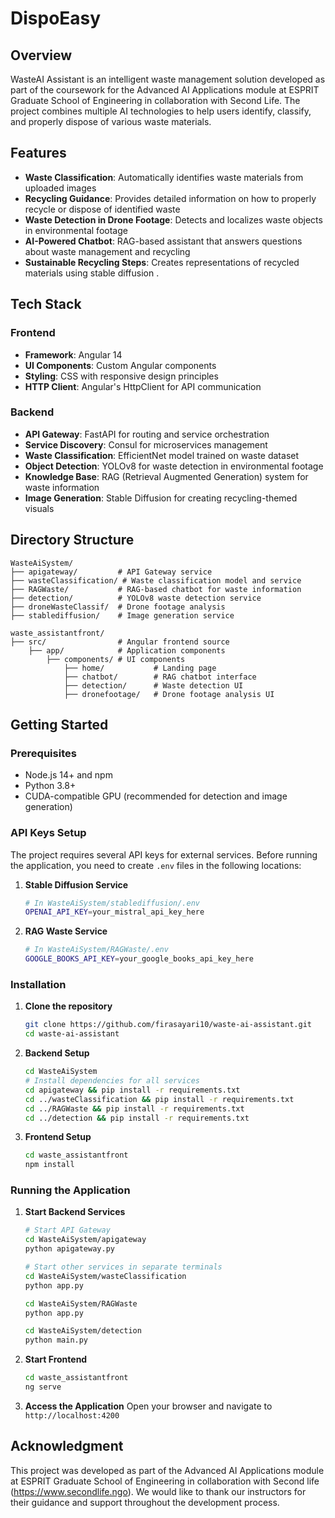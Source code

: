 # DispoEasy

## Overview
WasteAI Assistant is an intelligent waste management solution developed as part of the coursework for the Advanced AI Applications module at ESPRIT Graduate School of Engineering in collaboration with Second Life. The project combines multiple AI technologies to help users identify, classify, and properly dispose of various waste materials.

## Features
- **Waste Classification**: Automatically identifies waste materials from uploaded images
- **Recycling Guidance**: Provides detailed information on how to properly recycle or dispose of identified waste
- **Waste Detection in Drone Footage**: Detects and localizes waste objects in environmental footage
- **AI-Powered Chatbot**: RAG-based assistant that answers questions about waste management and recycling
- **Sustainable Recycling Steps**: Creates  representations of recycled materials using stable diffusion .

## Tech Stack

### Frontend
- **Framework**: Angular 14
- **UI Components**: Custom Angular components
- **Styling**: CSS with responsive design principles
- **HTTP Client**: Angular's HttpClient for API communication

### Backend
- **API Gateway**: FastAPI for routing and service orchestration
- **Service Discovery**: Consul for microservices management
- **Waste Classification**: EfficientNet model trained on waste dataset
- **Object Detection**: YOLOv8 for waste detection in environmental footage
- **Knowledge Base**: RAG (Retrieval Augmented Generation) system for waste information
- **Image Generation**: Stable Diffusion for creating recycling-themed visuals

## Directory Structure
```
WasteAiSystem/
├── apigateway/         # API Gateway service
├── wasteClassification/ # Waste classification model and service
├── RAGWaste/           # RAG-based chatbot for waste information
├── detection/          # YOLOv8 waste detection service
├── droneWasteClassif/  # Drone footage analysis
├── stablediffusion/    # Image generation service

waste_assistantfront/
├── src/                # Angular frontend source
    ├── app/            # Application components
        ├── components/ # UI components
            ├── home/           # Landing page
            ├── chatbot/        # RAG chatbot interface
            ├── detection/      # Waste detection UI
            ├── dronefootage/   # Drone footage analysis UI
```

## Getting Started

### Prerequisites
- Node.js 14+ and npm
- Python 3.8+
- CUDA-compatible GPU (recommended for detection and image generation)

### API Keys Setup
The project requires several API keys for external services. Before running the application, you need to create `.env` files in the following locations:

1. **Stable Diffusion Service**
   ```bash
   # In WasteAiSystem/stablediffusion/.env
   OPENAI_API_KEY=your_mistral_api_key_here
   ```

2. **RAG Waste Service**
   ```bash
   # In WasteAiSystem/RAGWaste/.env
   GOOGLE_BOOKS_API_KEY=your_google_books_api_key_here
   ```

### Installation

1. **Clone the repository**
   ```bash
   git clone https://github.com/firasayari10/waste-ai-assistant.git
   cd waste-ai-assistant
   ```

2. **Backend Setup**
   ```bash
   cd WasteAiSystem
   # Install dependencies for all services
   cd apigateway && pip install -r requirements.txt
   cd ../wasteClassification && pip install -r requirements.txt
   cd ../RAGWaste && pip install -r requirements.txt
   cd ../detection && pip install -r requirements.txt
   ```

3. **Frontend Setup**
   ```bash
   cd waste_assistantfront
   npm install
   ```

### Running the Application

1. **Start Backend Services**
   ```bash
   # Start API Gateway
   cd WasteAiSystem/apigateway
   python apigateway.py
   
   # Start other services in separate terminals
   cd WasteAiSystem/wasteClassification
   python app.py
   
   cd WasteAiSystem/RAGWaste
   python app.py
   
   cd WasteAiSystem/detection
   python main.py
   ```

2. **Start Frontend**
   ```bash
   cd waste_assistantfront
   ng serve
   ```

3. **Access the Application**
   Open your browser and navigate to `http://localhost:4200`

## Acknowledgment
This project was developed as part of the Advanced AI Applications module at ESPRIT Graduate School of Engineering in collaboration with Second life (https://www.secondlife.ngo). We would like to thank our instructors for their guidance and support throughout the development process. 
